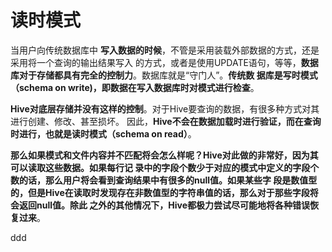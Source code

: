 读时模式
=================================================================================
当用户向传统数据库中 **写入数据的时候**，不管是采用装载外部数据的方式，还是采用将一个查询的输出结果写入
的方式，或者是使用UPDATE语句，等等，**数据库对于存储都具有完全的控制力**。数据库就是“守门人”。**传统数
据库是写时模式（schema on write)，即数据在写入数据库时对模式进行检查**。

**Hive对底层存储并没有这样的控制**。对于Hive要查询的数据，有很多种方式对其进行创建、修改、甚至损坏。
因此，**Hive不会在数据加载时进行验证，而在查询时进行，也就是读时模式（schema on read）**。

**那么如果模式和文件内容并不匹配将会怎么样呢？Hive对此做的非常好，因为其可以读取这些数据。如果每行记
录中的字段个数少于对应的模式中定义的字段个数的话，那么用户将会看到查询结果中有很多的null值。如果某些字
段是数值型的，但是Hive在读取时发现存在非数值型的字符串值的话，那么对于那些字段将会返回null值。除此
之外的其他情况下，Hive都极力尝试尽可能地将各种错误恢复过来**。




























































ddd
